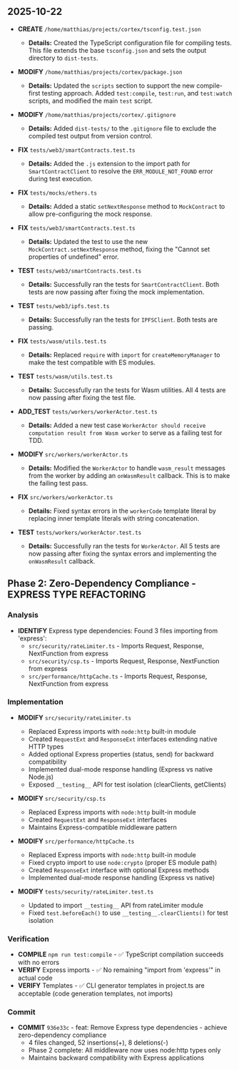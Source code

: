 ## 2025-10-22

*   **CREATE** `/home/matthias/projects/cortex/tsconfig.test.json`
    *   **Details:** Created the TypeScript configuration file for compiling tests. This file extends the base `tsconfig.json` and sets the output directory to `dist-tests`.

*   **MODIFY** `/home/matthias/projects/cortex/package.json`
    *   **Details:** Updated the `scripts` section to support the new compile-first testing approach. Added `test:compile`, `test:run`, and `test:watch` scripts, and modified the main `test` script.

*   **MODIFY** `/home/matthias/projects/cortex/.gitignore`
    *   **Details:** Added `dist-tests/` to the `.gitignore` file to exclude the compiled test output from version control.

*   **FIX** `tests/web3/smartContracts.test.ts`
    *   **Details:** Added the `.js` extension to the import path for `SmartContractClient` to resolve the `ERR_MODULE_NOT_FOUND` error during test execution.

*   **FIX** `tests/mocks/ethers.ts`
    *   **Details:** Added a static `setNextResponse` method to `MockContract` to allow pre-configuring the mock response.
*   **FIX** `tests/web3/smartContracts.test.ts`
    *   **Details:** Updated the test to use the new `MockContract.setNextResponse` method, fixing the "Cannot set properties of undefined" error.

*   **TEST** `tests/web3/smartContracts.test.ts`
    *   **Details:** Successfully ran the tests for `SmartContractClient`. Both tests are now passing after fixing the mock implementation.

*   **TEST** `tests/web3/ipfs.test.ts`
    *   **Details:** Successfully ran the tests for `IPFSClient`. Both tests are passing.

*   **FIX** `tests/wasm/utils.test.ts`
    *   **Details:** Replaced `require` with `import` for `createMemoryManager` to make the test compatible with ES modules.

*   **TEST** `tests/wasm/utils.test.ts`
    *   **Details:** Successfully ran the tests for Wasm utilities. All 4 tests are now passing after fixing the test file.

*   **ADD_TEST** `tests/workers/workerActor.test.ts`
    *   **Details:** Added a new test case `WorkerActor should receive computation result from Wasm worker` to serve as a failing test for TDD.

*   **MODIFY** `src/workers/workerActor.ts`
    *   **Details:** Modified the `WorkerActor` to handle `wasm_result` messages from the worker by adding an `onWasmResult` callback. This is to make the failing test pass.

*   **FIX** `src/workers/workerActor.ts`
    *   **Details:** Fixed syntax errors in the `workerCode` template literal by replacing inner template literals with string concatenation.

*   **TEST** `tests/workers/workerActor.test.ts`
    *   **Details:** Successfully ran the tests for `WorkerActor`. All 5 tests are now passing after fixing the syntax errors and implementing the `onWasmResult` callback.

## Phase 2: Zero-Dependency Compliance - EXPRESS TYPE REFACTORING

### Analysis
*   **IDENTIFY** Express type dependencies: Found 3 files importing from 'express':
    *   `src/security/rateLimiter.ts` - Imports Request, Response, NextFunction from express
    *   `src/security/csp.ts` - Imports Request, Response, NextFunction from express
    *   `src/performance/httpCache.ts` - Imports Request, Response, NextFunction from express

### Implementation
*   **MODIFY** `src/security/rateLimiter.ts`
    *   Replaced Express imports with `node:http` built-in module
    *   Created `RequestExt` and `ResponseExt` interfaces extending native HTTP types
    *   Added optional Express properties (status, send) for backward compatibility
    *   Implemented dual-mode response handling (Express vs native Node.js)
    *   Exposed `__testing__` API for test isolation (clearClients, getClients)

*   **MODIFY** `src/security/csp.ts`
    *   Replaced Express imports with `node:http` built-in module
    *   Created `RequestExt` and `ResponseExt` interfaces
    *   Maintains Express-compatible middleware pattern

*   **MODIFY** `src/performance/httpCache.ts`
    *   Replaced Express imports with `node:http` built-in module
    *   Fixed crypto import to use `node:crypto` (proper ES module path)
    *   Created `ResponseExt` interface with optional Express methods
    *   Implemented dual-mode response handling (Express vs native)

*   **MODIFY** `tests/security/rateLimiter.test.ts`
    *   Updated to import `__testing__` API from rateLimiter module
    *   Fixed `test.beforeEach()` to use `__testing__.clearClients()` for test isolation

### Verification
*   **COMPILE** `npm run test:compile` - ✅ TypeScript compilation succeeds with no errors
*   **VERIFY** Express imports - ✅ No remaining "import from 'express'" in actual code
*   **VERIFY** Templates - ✅ CLI generator templates in project.ts are acceptable (code generation templates, not imports)

### Commit
*   **COMMIT** `936e33c` - feat: Remove Express type dependencies - achieve zero-dependency compliance
    *   4 files changed, 52 insertions(+), 8 deletions(-)
    *   Phase 2 complete: All middleware now uses node:http types only
    *   Maintains backward compatibility with Express applications